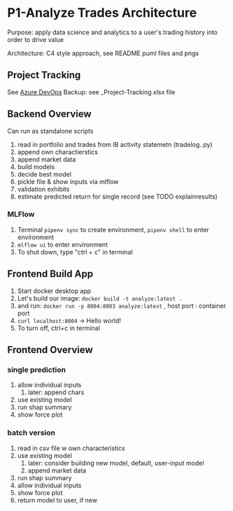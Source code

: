 # P1-Analyze Trades Architecture

Purpose: apply data science and analytics to a user's trading history into order to drive value

Architecture: C4 style approach, see README puml files and pngs

## Project Tracking

See [Azure DevOps](https://dev.azure.com/swang4331/P1-AnalyzeTrades/_backlogs/backlog/P1-AnalyzeTrades%20Team/Features/?showParents=true)
Backup: see _Project-Tracking.xlsx file

## Backend Overview

Can run as standalone scripts

1. read in portfolio and trades from IB activity statemetn (tradelog..py)
1. append own charactierstics
1. append market data
1. build models
1. decide best model
1. pickle file & show inputs via mlflow
1. validation exhibits
1. estimate predicted return for single record (see TODO explainresults)

### MLFlow

1. Terminal `pipenv sync` to create environment, `pipenv shell` to enter environment
1. `mlflow ui` to enter environment
1. To shut down, type "ctrl + c" in terminal

## Frontend Build App

1. Start docker desktop app
1. Let's build our image: `docker build -t analyze:latest .`
1. and run: `docker run -p 8004:8003 analyze:latest` ,  host port : container port
1. `curl localhost:8004` -> Hello world!
1. To turn off, ctrl+c in terminal

## Frontend Overview

### single prediction

1. allow individual inputs
    1. later: append chars
1. use existing model
1. run shap summary
1. show force plot

### batch version

1. read in csv file w own characteristics
1. use existing model
    1. later: consider building new model, default, user-input model
    1. append market data
1. run shap summary
1. allow individual inputs
1. show force plot
1. return model to user, if new
